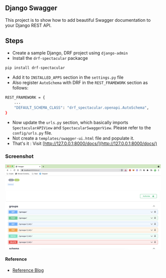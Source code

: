 Django Swagger 
---
This project is to show how to add beautiful Swagger documentation to your Django REST API.

## Steps
* Create a sample Django, DRF project using `django-admin`
* Install the `drf-spectacular` packacge
```bash
pip install drf-spectacular
```
* Add it to `INSTALLED_APPS` section in the `settings.py` file
* Also register `AutoSchema` with DRF in the `REST_FRAMEWORK` section as follows:
```bash
REST_FRAMEWORK = {
	...
    "DEFAULT_SCHEMA_CLASS": "drf_spectacular.openapi.AutoSchema",
}
```
* Now update the `urls.py` section, which basically imports `SpectacularAPIView` and `SpectacularSwaggerView`. Please refer to the `config/urls.py` file.
* Not create a `templates/swagger-ui.html` file and populate it.
* That's it : Visit [http://127.0.0.1:8000/docs/](http://127.0.0.1:8000/docs/)


### Screenshot
![Django Swagger UI screenshot](https://github.com/chef-platterbay/django-swagger/blob/master/Django_Swagger_UI_screenshot.png "Django Swagger UI screenshot")


#### Reference
* [Reference Blog](https://hackernoon.com/openapi-30-schema-with-swagger-ui-for-django-restful-app-4w293zje)
